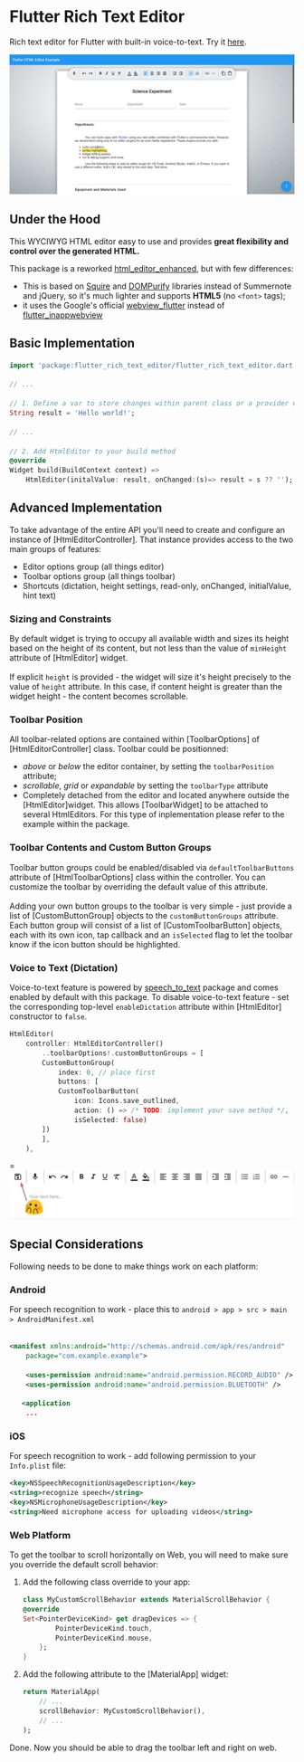 <!-- 
This README describes the package. If you publish this package to pub.dev,
this README's contents appear on the landing page for your package.

For information about how to write a good package README, see the guide for
[writing package pages](https://dart.dev/guides/libraries/writing-package-pages). 

For general information about developing packages, see the Dart guide for
[creating packages](https://dart.dev/guides/libraries/create-library-packages)
and the Flutter guide for
[developing packages and plugins](https://flutter.dev/developing-packages). 
-->

# Flutter Rich Text Editor

Rich text editor for Flutter with built-in voice-to-text.
Try it [here](https://flutter-rich-text.web.app/).

![Flutter Rich Text Editor Web](./media/screen1.jpg)

## Under the Hood
This WYCIWYG HTML editor easy to use and provides **great flexibility and control over the generated HTML.**

This package is a reworked [html_editor_enhanced](https://pub.dev/packages/html_editor_enhanced), but with few differences:

* This is based on [Squire](https://github.com/neilj/Squire) and [DOMPurify](https://github.com/cure53/DOMPurify) libraries instead of Summernote and jQuery, so it's much lighter and supports **HTML5** (no `<font>` tags);
* it uses the Google's official [webview_flutter](https://pub.dev/packages/webview_flutter) instead of [flutter_inappwebview](https://pub.dev/packages/flutter_inappwebview)

## Basic Implementation

```Dart
import 'package:flutter_rich_text_editor/flutter_rich_text_editor.dart';

// ...

// 1. Define a var to store changes within parent class or a provider etc...
String result = 'Hello world!';

// ...

// 2. Add HtmlEditor to your build method
@override
Widget build(BuildContext context) =>
    HtmlEditor(initalValue: result, onChanged:(s)=> result = s ?? '');

```

## Advanced Implementation

To take advantage of the entire API you'll need to create and configure an instance of [HtmlEditorController]. That instance provides access to the two main groups of features:

 * Editor options group (all things editor)
 * Toolbar options group (all things toolbar)
 * Shortcuts (dictation, height settings, read-only, onChanged, initialValue, hint text)


### Sizing and Constraints

By default widget is trying to occupy all available width and sizes its height based on the height of its content, but not less than the value of `minHeight` attribute of [HtmlEditor] widget.
<br /><br />
If explicit `height` is provided - the widget will size it's height precisely to the value of `height` attribute. In this case, if content height is greater than the widget height - the content becomes scrollable.

### Toolbar Position

All toolbar-related options are contained within [ToolbarOptions] of [HtmlEditorController] class. Toolbar could be positionned:

 * _above_ or _below_ the editor container, by setting the `toolbarPosition` attribute;
 * _scrollable_, _grid_ or _expandable_ by setting the `toolbarType` attribute
 * Completely detached from the editor and located anywhere outside the [HtmlEditor]widget. This allows [ToolbarWidget] to be attached to several HtmlEditors. For this type of inplementation please refer to the example within the package. 

### Toolbar Contents and Custom Button Groups

Toolbar button groups could be enabled/disabled via `defaultToolbarButtons` attribute of [HtmlToolbarOptions] class within the controller. You can customize the toolbar by overriding the default value of this attribute.
<br /><br />
Adding your own button groups to the toolbar is very simple - just provide a list of [CustomButtonGroup] objects to the `customButtonGroups` attribute. Each button group will consist of a list of [CustomToolbarButton] objects, each with its own icon, tap callback and an `isSelected` flag to let the toolbar know if the icon button should be highlighted.

### Voice to Text (Dictation)

Voice-to-text feature is powered by [speech_to_text](https://pub.dev/packages/speech_to_text) package and comes enabled by default with this package.
To disable voice-to-text feature - set the corresponding top-level `enableDictation` attribute within [HtmlEditor] constructor to `false`.


```Dart
HtmlEditor(
    controller: HtmlEditorController()
        ..toolbarOptions!.customButtonGroups = [
        CustomButtonGroup(
            index: 0, // place first
            buttons: [
            CustomToolbarButton(
                icon: Icons.save_outlined,
                action: () => /* TODO: implement your save method */,
                isSelected: false)
        ])
        ],
    ),
```
=
![Custom button](./media/custom_toolbar_button.jpg)

## Special Considerations 

Following needs to be done to make things work on each platform:

### Android

For speech recognition to work - place this to `android > app > src > main > AndroidManifest.xml`

```xml

<manifest xmlns:android="http://schemas.android.com/apk/res/android"
    package="com.example.example">

    <uses-permission android:name="android.permission.RECORD_AUDIO" />
    <uses-permission android:name="android.permission.BLUETOOTH" />
    
   <application
    ...
```

### iOS
For speech recognition to work - add following permission to your `Info.plist` file:
```xml
<key>NSSpeechRecognitionUsageDescription</key>
<string>recognize speech</string>
<key>NSMicrophoneUsageDescription</key>
<string>Need microphone access for uploading videos</string>
```

### Web Platform

To get the toolbar to scroll horizontally on Web, you will need to make sure you override the default scroll behavior:

1. Add the following class override to your app:
    ```Dart
    class MyCustomScrollBehavior extends MaterialScrollBehavior {
    @override
    Set<PointerDeviceKind> get dragDevices => {
            PointerDeviceKind.touch,
            PointerDeviceKind.mouse,
        };
    }

    ```

2. Add the following attribute to the [MaterialApp] widget:

    ```Dart
    return MaterialApp(
        // ...
        scrollBehavior: MyCustomScrollBehavior(),
        // ...
    );

    ```

Done. Now you should be able to drag the toolbar left and right on web.



